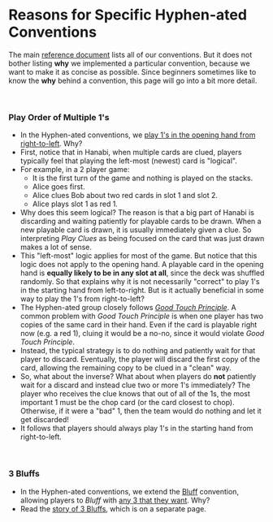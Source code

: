 # Reasons for Specific Hyphen-ated Conventions

The main [reference document](../Reference.md) lists all of our conventions. But it does not bother listing **why** we implemented a particular convention, because we want to make it as concise as possible. Since beginners sometimes like to know the **why** behind a convention, this page will go into a bit more detail.

<br />

### Play Order of Multiple 1's

* In the Hyphen-ated conventions, we [play 1's in the opening hand from right-to-left](../Reference.md#playing-multiple-1s---play-order-inversion-in-the-starting-hand-part-1). Why?
* First, notice that in Hanabi, when multiple cards are clued, players typically feel that playing the left-most (newest) card is "logical".
* For example, in a 2 player game:
  * It is the first turn of the game and nothing is played on the stacks.
  * Alice goes first.
  * Alice clues Bob about two red cards in slot 1 and slot 2.
  * Alice plays slot 1 as red 1.
* Why does this seem logical? The reason is that a big part of Hanabi is discarding and waiting patiently for playable cards to be drawn. When a new playable card is drawn, it is usually immediately given a clue. So interpreting *Play Clues* as being focused on the card that was just drawn makes a lot of sense.
* This "left-most" logic applies for most of the game. But notice that this logic does not apply to the opening hand. A playable card in the opening hand is **equally likely to be in any slot at all**, since the deck was shuffled randomly. So that explains why it is not necessarily "correct" to play 1's in the starting hand from left-to-right. But is it actually beneficial in some way to play the 1's from right-to-left?
* The Hyphen-ated group closely follows *[Good Touch Principle](https://github.com/Zamiell/hanabi-conventions/blob/master/Reference.md#4-good-touch-principle)*. A common problem with *Good Touch Principle* is when one player has two copies of the same card in their hand. Even if the card is playable right now (e.g. a red 1), cluing it would be a no-no, since it would violate *Good Touch Principle*.
* Instead, the typical strategy is to do nothing and patiently wait for that player to discard. Eventually, the player will discard the first copy of the card, allowing the remaining copy to be clued in a "clean" way.
* So, what about the inverse? What about when players do **not** patiently wait for a discard and instead clue two or more 1's immediately? The player who receives the clue knows that out of all of the 1s, the most important 1 must be the chop card (or the card closest to chop). Otherwise, if it were a "bad" 1, then the team would do nothing and let it get discarded!
* It follows that players should always play 1's in the starting hand from right-to-left.

<br />

### 3 Bluffs

* In the Hyphen-ated conventions, we extend the [Bluff](../Reference.md#bluffs) convention, allowing players to *Bluff* with [any 3 that they want](https://github.com/Zamiell/hanabi-conventions/blob/master/Reference.md#the-3-bluff). Why?
* Read the [story of 3 Bluffs](3_Bluffs.md), which is on a separate page.
